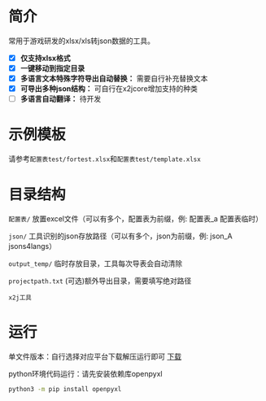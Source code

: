 # 简介

常用于游戏研发的xlsx/xls转json数据的工具。

- [X]  **仅支持xlsx格式**
- [X]  **一键移动到指定目录**
- [X]  **多语言文本特殊字符导出自动替换：** 需要自行补充替换文本
- [X]  **可导出多种json结构：** 可自行在x2jcore增加支持的种类
- [ ]  **多语言自动翻译：** 待开发

# 示例模板

请参考`配置表test/fortest.xlsx`和`配置表test/template.xlsx`

# 目录结构

`配置表/`  放置excel文件（可以有多个，配置表为前缀，例: 配置表_a 配置表临时）

`json/`  工具识别的json存放路径（可以有多个，json为前缀，例: json_A jsons4langs）

`output_temp/`  临时存放目录，工具每次导表会自动清除

`projectpath.txt`  (可选)额外导出目录，需要填写绝对路径

`x2j工具`

# 运行

单文件版本：自行选择对应平台下载解压运行即可
[下载](https://github.com/dethanzhang/x2j/releases/tag/release)

python环境代码运行：请先安装依赖库openpyxl

```bash
python3 -m pip install openpyxl
```
